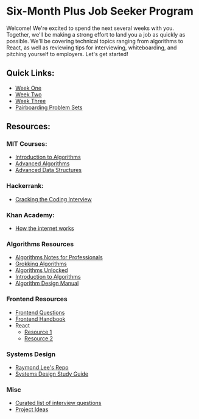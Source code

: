 # Six-Month Plus Job Seeker Program

Welcome! We're excited to spend the next several weeks with you. Together, we'll be making a strong effort to land you a job as quickly as possible. We'll be covering technical topics ranging from algorithms to React, as well as reviewing tips for interviewing, whiteboarding, and pitching yourself to employers. Let's get started!

## Quick Links:

* [Week One](./week-1)
* [Week Two](./week-2)
* [Week Three](./week-3)
* [Pairboarding Problem Sets](./pairboarding-problems)

## Resources:

### MIT Courses:
* [Introduction to Algorithms][introduction-algorithms]
* [Advanced Algorithms][advanced-algorithms]
* [Advanced Data Structures][advanced-data-structures]

### Hackerrank:
* [Cracking the Coding Interview][cracking-coding-interview]

### Khan Academy:
* [How the internet works][khan-internet]

### Algorithms Resources
* [Algorithms Notes for Professionals](http://books.goalkicker.com/AlgorithmsBook/)
* [Grokking Algorithms](https://www.amazon.com/Grokking-Algorithms-illustrated-programmers-curious/dp/1617292230)
* [Algorithms Unlocked](https://www.amazon.com/dp/B00H4D1W94/ref=dp-kindle-redirect?_encoding=UTF8&btkr=1)
* [Introduction to Algorithms](https://www.amazon.com/Introduction-Algorithms-3rd-MIT-Press/dp/0262033844)
* [Algorithm Design Manual](https://www.amazon.com/Algorithm-Design-Manual-Steven-Skiena/dp/1848000693/ref=pd_lpo_sbs_14_t_0?_encoding=UTF8&psc=1&refRID=G4YR0N6WN61RQDGS0888)

### Frontend Resources
* [Frontend Questions][frontend-questions]
* [Frontend Handbook][frontend-handbook]
* React
  * [Resource 1][react-questions-1]
  * [Resource 2][react-questions-2]

### Systems Design
* [Raymond Lee's Repo][raymond-systems-design]
* [Systems Design Study Guide][systems-study-guide]

### Misc
* [Curated list of interview questions][awesome-list]
* [Project Ideas][project-ideas]

<!-- MIT Courses -->
[introduction-algorithms]: https://ocw.mit.edu/courses/electrical-engineering-and-computer-science/6-006-introduction-to-algorithms-fall-2011/
[advanced-algorithms]: https://ocw.mit.edu/courses/electrical-engineering-and-computer-science/6-854j-advanced-algorithms-fall-2008/
[advanced-data-structures]: https://ocw.mit.edu/courses/electrical-engineering-and-computer-science/6-851-advanced-data-structures-spring-2012/index.htm

<!-- Hackerrank -->
[cracking-coding-interview]: https://www.hackerrank.com/domains/tutorials/cracking-the-coding-interview

<!-- Khan -->
[khan-internet]: https://www.khanacademy.org/partner-content/code-org/internet-works/v/the-internet-wires-cables-and-wifi

<!-- Frontend -->
[frontend-questions]: https://github.com/h5bp/Front-end-Developer-Interview-Questions
[frontend-handbook]: https://frontendmasters.com/books/front-end-handbook/2017/
[react-questions-1]: https://www.codementor.io/reactjs/tutorial/5-essential-reactjs-interview-questions
[react-questions-2]: https://www.toptal.com/react/interview-questions
<!-- Systems Design -->
[raymond-systems-design]: https://github.com/rlee0525/TechnicalConceptsForInterviews
[systems-study-guide]: https://github.com/donnemartin/system-design-primer

<!-- Misc -->
[awesome-list]: https://github.com/MaximAbramchuck/awesome-interview-questions
[project-ideas]: http://www.dreamincode.net/forums/topic/78802-martyr2s-mega-project-ideas-list/
